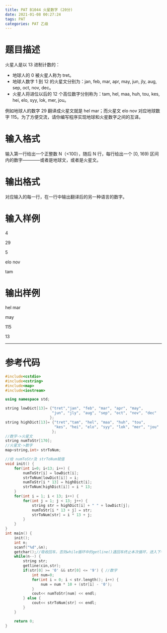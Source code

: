```yaml
---
title: PAT B1044 火星数字 (20分)
date: 2021-01-08 00:27:24
tags: PAT
categories: PAT 乙级
---
```

# 题目描述
火星人是以 13 进制计数的：

* 地球人的 0 被火星人称为 tret。
* 地球人数字 1 到 12 的火星文分别为：jan, feb, mar, apr, may, jun, jly, aug, sep, oct, nov, dec。
* 火星人将进位以后的 12 个高位数字分别称为：tam, hel, maa, huh, tou, kes, hei, elo, syy, lok, mer, jou。

例如地球人的数字 29 翻译成火星文就是 hel mar；而火星文 elo nov 对应地球数字 115。为了方便交流，请你编写程序实现地球和火星数字之间的互译。

# 输入格式
输入第一行给出一个正整数 N（<100），随后 N 行，每行给出一个 [0, 169) 区间内的数字————或者是地球文，或者是火星文。

# 输出格式
对应输入的每一行，在一行中输出翻译后的另一种语言的数字。

# 输入样例
4

29

5

elo nov

tam

# 输出样例
hel mar

may

115

13

<hr/>

# 参考代码
```c++
#include<cstdio>
#include<cstring>
#include<map>
#include<iostream>

using namespace std;

string lowDict[13]= {"tret","jan", "feb", "mar", "apr", "may",
                     "jun", "jly", "aug", "sep", "oct", "nov", "dec"
                    };
string highDict[13]= {"tret","tam", "hel", "maa", "huh", "tou",
                      "kes", "hei", "elo", "syy", "lok", "mer", "jou"
                     };
//数字->火星文
string numToStr[170];
//火星文->数字
map<string,int> strToNum;

//给 numToStr及 strToNum赋值
void init() {
	for(int i=0; i<13; i++) {
		numToStr[i] = lowDict[i];
		strToNum[lowDict[i]] = i;
		numToStr[i * 13] = highDict[i];
		strToNum[highDict[i]] = i * 13;
	}
	for(int i = 1; i < 13; i++) {
		for(int j = 1; j < 13; j++) {
			string str = highDict[i] + " " + lowDict[j];
			numToStr[i * 13 + j] = str;
			strToNum[str] = i * 13 + j;
		}
	}
}
int main() {
	init();
	int n;
	scanf("%d",&n);
	getchar();//吸收回车，否则while循环中的getline()遇回车终止本次循环，进入下一次循环
	while(n--) {
		string str;
		getline(cin,str);
		if(str[0] >= '0' && str[0] <= '9') { //数字
			int num=0;
			for(int i = 0; i < str.length(); i++) {
				num = num * 10 + (str[i] - '0');
			}
			cout<< numToStr[num] << endl;
		} else {
			cout<< strToNum[str] << endl;
		}
	}

	return 0;
}
```